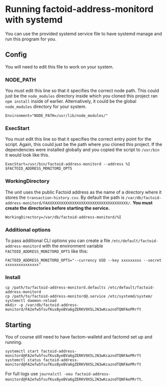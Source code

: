 # Running factoid-address-monitord with systemd
You can use the provided systemd service file to have systemd manage and run
this program for you.

## Config
You will need to edit this file to work on your system.

### NODE_PATH
You must edit this line so that it specifies the correct node path. This could
just be the `node_modules` directory inside which you cloned this project ran
`npm install` inside of earlier. Alternatively, it could be the global
`node_modules` directory for your system.
```
Environment="NODE_PATH=/usr/lib/node_modules/"
```
### ExecStart
You must edit this line so that it specifies the correct entry point for the
script. Again, this could just be the path where you cloned this project.  If
the dependencies were installed globally and you copied the script to
`/usr/bin` it would look like this.
```
ExecStart=/usr/bin/factoid-address-monitord --address %I $FACTOID_ADDRESS_MONITORD_OPTS
```

### WorkingDirectory
The unit uses the public Factoid address as the name of a directory where it
stores the `transaction-history.csv`. By default the path is
`/var/db/factoid-address-monitord/FAXXXXXXXXXXXXXXXXXXXXXXXXXXXXXXXXXXXX/`.
**You must create the directories before starting the service.**
```
WorkingDirectory=/var/db/factoid-address-monitord/%I
```

### Additional options
To pass additional CLI options you can create a file
`/etc/default/factoid-address-monitord` with the environment variable
`FACTOID_ADDRESS_MONITORD_OPTS` like this:
```
FACTOID_ADDRESS_MONITORD_OPTS="--currency USD --key xxxxxxxxx --secret xxxxxxxxxxxxxxx"
```

### Install
```
cp /path/to/factoid-address-monitord.defaults /etc/default/factoid-address-monitord
cp /path/to/factoid-address-monitord@.service /etc/systemd/system/
systemctl daemon-reload
mkdir -p /var/db/factoid-address-monitord/FA2efw5fsufKusByeBVa6gZERKV9X5LJN3wKcazndTQNFAePRrft
```

## Starting
You of course still need to have factom-walletd and factomd set up and running.
```
systemctl start factoid-address-monitord@FA2efw5fsufKusByeBVa6gZERKV9X5LJN3wKcazndTQNFAePRrft
systemctl status factoid-address-monitord@FA2efw5fsufKusByeBVa6gZERKV9X5LJN3wKcazndTQNFAePRrft
```
For full logs use `journalctl -xeu factoid-address-monitord@FA2efw5fsufKusByeBVa6gZERKV9X5LJN3wKcazndTQNFAePRrft`.

